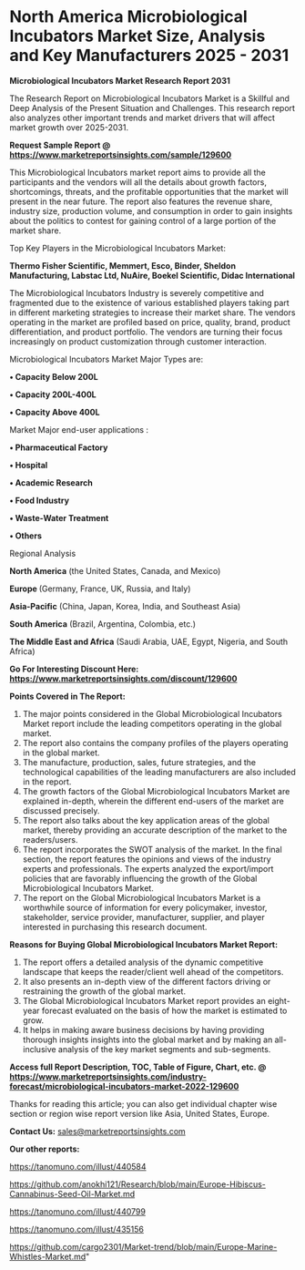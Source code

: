 # North America Microbiological Incubators Market Size, Analysis and Key Manufacturers 2025 - 2031

<strong>Microbiological Incubators Market Research Report 2031</strong>

The Research Report on Microbiological Incubators Market is a Skillful and Deep Analysis of the Present Situation and Challenges. This research report also analyzes other important trends and market drivers that will affect market growth over 2025-2031.

<strong>Request Sample Report @ <a href=https://www.marketreportsinsights.com/sample/129600>https://www.marketreportsinsights.com/sample/129600</a></strong>

This Microbiological Incubators market report aims to provide all the participants and the vendors will all the details about growth factors, shortcomings, threats, and the profitable opportunities that the market will present in the near future. The report also features the revenue share, industry size, production volume, and consumption in order to gain insights about the politics to contest for gaining control of a large portion of the market share.

Top Key Players in the Microbiological Incubators Market:

<strong>Thermo Fisher Scientific, Memmert, Esco, Binder, Sheldon Manufacturing, Labstac Ltd, NuAire, Boekel Scientific, Didac International</strong>

The Microbiological Incubators Industry is severely competitive and fragmented due to the existence of various established players taking part in different marketing strategies to increase their market share. The vendors operating in the market are profiled based on price, quality, brand, product differentiation, and product portfolio. The vendors are turning their focus increasingly on product customization through customer interaction.

Microbiological Incubators Market Major Types are:

<strong>• Capacity Below 200L

• Capacity 200L-400L

• Capacity Above 400L</strong>

Market Major end-user applications :

<strong>• Pharmaceutical Factory

• Hospital

• Academic Research

• Food Industry

• Waste-Water Treatment

• Others</strong>

Regional Analysis

</u><strong><b>North America</b></strong> (the United States, Canada, and Mexico)

<strong><b>Europe </b></strong>(Germany, France, UK, Russia, and Italy)

<strong><b>Asia-Pacific</b></strong> (China, Japan, Korea, India, and Southeast Asia)

<strong><b>South America</b></strong> (Brazil, Argentina, Colombia, etc.)

<strong><b>The Middle East and Africa</b></strong> (Saudi Arabia, UAE, Egypt, Nigeria, and South Africa)

<strong>Go For Interesting Discount Here: <a href=https://www.marketreportsinsights.com/discount/129600>https://www.marketreportsinsights.com/discount/129600</a></strong>

<strong>Points Covered in The Report:</strong>
<ol>
  <li>The major points considered in the Global Microbiological Incubators Market report include the leading competitors operating in the global market.</li>
  <li>The report also contains the company profiles of the players operating in the global market.</li>
  <li>The manufacture, production, sales, future strategies, and the technological capabilities of the leading manufacturers are also included in the report.</li>
  <li>The growth factors of the Global Microbiological Incubators Market are explained in-depth, wherein the different end-users of the market are discussed precisely.</li>
  <li>The report also talks about the key application areas of the global market, thereby providing an accurate description of the market to the readers/users.</li>
  <li>The report incorporates the SWOT analysis of the market. In the final section, the report features the opinions and views of the industry experts and professionals. The experts analyzed the export/import policies that are favorably influencing the growth of the Global Microbiological Incubators Market.</li>
  <li>The report on the Global Microbiological Incubators Market is a worthwhile source of information for every policymaker, investor, stakeholder, service provider, manufacturer, supplier, and player interested in purchasing this research document.</li>
</ol>
<strong>Reasons for Buying Global Microbiological Incubators Market Report:</strong>

<ol>
  <li>The report offers a detailed analysis of the dynamic competitive landscape that keeps the reader/client well ahead of the competitors.</li>
  <li>It also presents an in-depth view of the different factors driving or restraining the growth of the global market.</li>
  <li>The Global Microbiological Incubators Market report provides an eight-year forecast evaluated on the basis of how the market is estimated to grow.</li>
  <li>It helps in making aware business decisions by having providing thorough insights insights into the global market and by making an all-inclusive analysis of the key market segments and sub-segments.</li>
</ol>
<strong>Access full Report Description, TOC, Table of Figure, Chart, etc. @ <a href=https://www.marketreportsinsights.com/industry-forecast/microbiological-incubators-market-2022-129600>https://www.marketreportsinsights.com/industry-forecast/microbiological-incubators-market-2022-129600</a></strong>


Thanks for reading this article; you can also get individual chapter wise section or region wise report version like Asia, United States, Europe.

<strong>Contact Us:</strong>
sales@marketreportsinsights.com

<strong>Our other reports:</strong>

<a href=https://tanomuno.com/illust/440584>https://tanomuno.com/illust/440584</a>

<a href=https://github.com/anokhi121/Research/blob/main/Europe-Hibiscus-Cannabinus-Seed-Oil-Market.md>https://github.com/anokhi121/Research/blob/main/Europe-Hibiscus-Cannabinus-Seed-Oil-Market.md</a>

<a href=https://tanomuno.com/illust/440799>https://tanomuno.com/illust/440799</a>

<a href=https://tanomuno.com/illust/435156>https://tanomuno.com/illust/435156</a>

<a href=https://github.com/cargo2301/Market-trend/blob/main/Europe-Marine-Whistles-Market.md>https://github.com/cargo2301/Market-trend/blob/main/Europe-Marine-Whistles-Market.md</a>"
